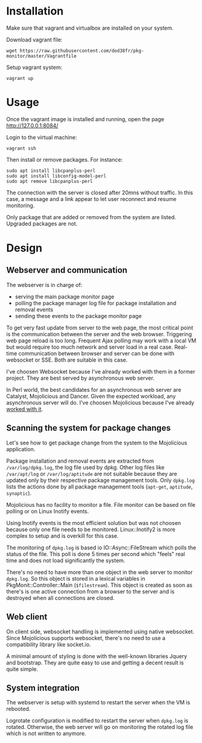 
# Installation

Make sure that vagrant and virtualbox are installed on your system.

Download vagrant file:
```
wget https://raw.githubusercontent.com/dod38fr/pkg-monitor/master/Vagrantfile
```

Setup vagrant system:
```
vagrant up
```

# Usage

Once the vagrant image is installed and running, open the page http://127.0.0.1:8084/

Login to the virtual machine:
```
vagrant ssh
```

Then install or remove packages. For instance:
```
sudo apt install libcpanplus-perl
sudo apt install libconfig-model-perl
sudo apt remove libcpanplus-perl
```

The connection with the server is closed after 20mns without
traffic. In this case, a message and a link appear to let user
reconnect and resume monitoring.

Only package that are added or removed from the system are
listed. Upgraded packages are not.

# Design

## Webserver and communication

The webserver is in charge of:
* serving the main package monitor page
* polling the package manager log file for package installation and removal events
* sending these events to the package monitor page

To get very fast update from server to the web page, the most critical
point is the communication between the server and the web
browser. Triggering web page reload is too long. Frequent Ajax polling
may work with a local VM but would require too much network and server
load in a real case. Real-time communication between browser and
server can be done with websocket or SSE. Both are suitable in this
case.

I've choosen Websocket because I've already worked with them in a
former project. They are best served by asynchronous web server.

In Perl world, the best candidates for an asynchronous web server are
Catalyst, Mojolicious and Dancer. Given the expected workload, any
asynchronous server will do.  I've choosen Mojolicious because I've
already
[worked with it](http://connect.ed-diamond.com/GNU-Linux-Magazine/GLMF-169/Creer-une-application-Perl-autour-de-MySQL-Integration-avec-Mojolicious-HTML-Tiny-et-HTML-FormHandler-3-3).

## Scanning the system for package changes

Let's see how to get package change from the system to the Mojolicious
application.

Package installation and removal events are extracted from
`/var/log/dpkg.log`, the log file used by dpkg. Other log files like
`/var/apt/log` or `/var/log/aptitude` are not suitable because they
are updated only by their respective package management tools. Only
`dpkg.log` lists the actions done by all package management tools
(`apt-get`, `aptitude`, `synaptic`).

Mojolicious has no facility to monitor a file. File monitor can be
based on file polling or on Linux Inotify events.

Using Inotify events is the most efficient solution but was not
choosen because only one file needs to be monitored. Linux::Inotify2
is more complex to setup and is overkill for this case.

The monitoring of `dpkg.log` is based io IO::Async::FileStream which
polls the status of the file. This poll is done 5 times per second which
"feels" real time and does not load significantly the system.

There's no need to have more than one object in the web server to
monitor `dpkg.log`. So this object is stored in a lexical variables in
PkgMonit::Controller::Main (`$filestream`). This object is created as
soon as there's is one active connection from a browser to the server
and is destroyed when all connections are closed.

## Web client

On client side, websocket handling is implemented using native
websocket. Since Mojolicious supports websocket, there's no need to
use a compatibility library like socket.io.

A minimal amount of styling is done with the well-known libraries
Jquery and bootstrap. They are quite easy to use and getting a decent
result is quite simple.

## System integration

The webserver is setup with systemd to restart the server when the VM
is rebooted.

Logrotate configuration is modified to restart the server when
`dpkg.log` is rotated. Otherwise, the web server will go on monitoring
the rotated log file which is not written to anymore.


